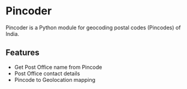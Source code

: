 # Pincoder

Pincoder is a Python module for geocoding postal codes (Pincodes) of India.

## Features

- Get Post Office name from Pincode
- Post Office contact details 
- Pincode to Geolocation mapping